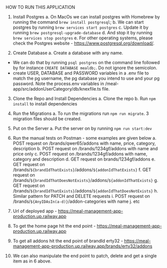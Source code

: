HOW TO RUN THIS APPLICATION

1. Install Postgres
  a. On MacOs we can install postgres with Homebrew by running the command `brew install postgresql`;
  b. We can start postgres by running `brew services start postgres`
  c. Update it by running `brew postgresql-upgrade-database`
  d. And stop it by running `brew services stop postgres`
  e. For other operating systems, please check the Postgres website - https://www.postgresql.org/download/.

2. Create Database
  a. Create a database with any name. 
  - We can do that by running `psql postgres` on the command line followed by for instance `CREATE DATABASE mealdb;`. Do not ignore the semicolon.
  - create USER, DATABASE and PASSWORD variables in a .env file to match the pg username, the pg database you intend to use and your pg password. Note the process.env variables in /meal-app/src/addonUserCategory/db/knexfile.ts file.

3. Clone the Repo and Install Dependencies
  a. Clone the repo
  b. Run `npm install` to install dependencies

4. Run the Migrations
  a. To run the migrations run `npm run migrate`. 3 migration files should be created.

5. Put on the Server
  a. Put the server on by running `npm run start:dev`

6. Run the manual tests on Postman - some examples are given below
  a. POST request on /brands/qwer65/addons with name, price, category, description
  b. POST request on /brands/1234gf/addons with name and price only
  c. POST request on /brands/1234gf/addons with name, category and description
  d. GET request on brands/1234gf/addons
  e. GET request on /brands/`${brandIdThatExists}`/addons/`${addonIdThatExists}`
  f. GET request on /brands/`${brandIdThatDoesNotExists}`/addons/`${addonIdThatExists}`
  g. GET request on /brands/`${brandIdThatExists}`/addons/`${addonIdThatDoesNotExists}`
  h. Similar pattern for PATCH and DELETE requests
  i. POST request on /brands/`${AnyIDAsIn(a-d)}`/addon-categories with name
  j. etc

7. Url of deployed app - https://meal-management-app-production.up.railway.app
8. To get the home page hit the end point - https://meal-management-app-production.up.railway.app
9. To get all addons hit the end point of brandId erty32 - https://meal-management-app-production.up.railway.app/brands/erty32/addons
10. We can also manipulate the end point to patch, delete and get a single item as in 6 above.